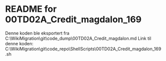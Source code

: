 # README for 00TD02A_Credit_magdalon_169
Denne koden ble eksportert fra C:\WikiMigration\git\code_dump\00TD02A_Credit_magdalon.md
Link til denne koden: C:\WikiMigration\git\code_repo\ShellScripts\00TD02A_Credit_magdalon_169.sh
